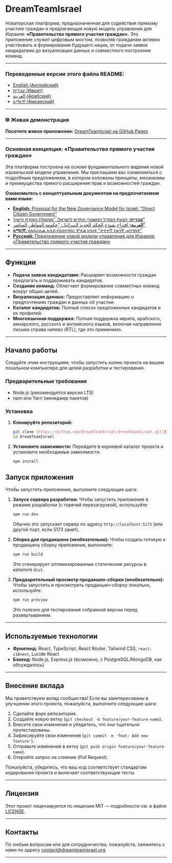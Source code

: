 # DreamTeamIsrael

Новаторская платформа, предназначенная для содействия прямому участию граждан и предлагающая новую модель управления для Израиля: **«Правительство прямого участия граждан».** Это приложение служит цифровым мостом, позволяя гражданам активно участвовать в формировании будущего нации, от подачи заявок кандидатами до визуализации данных и совместного построения команд.

---

### Переведенные версии этого файла README:

* [English (Английский)](./README.md)
* [עברית (Иврит)](./README.he.md)
* [العربية (Арабский)](./README.ar.md)
* [አማርኛ (Амхарский)](./README.am.md)

---

### 🌐 Живая демонстрация

**Посетите живое приложение:** [DreamTeamIsrael на GitHub Pages](https://dreamteamisreal.github.io/DreamTeamIsreal/)

---

### Основная концепция: «Правительство прямого участия граждан»

Эта платформа построена на основе фундаментального видения новой израильской модели управления. Мы приглашаем вас ознакомиться с подробным предложением, в котором изложены принципы, механизмы и преимущества прямого расширения прав и возможностей граждан.

**Ознакомьтесь с концептуальным документом на предпочитаемом вами языке:**

* [**English:** Proposal for the New Governance Model for Israel: "Direct Citizen Government"](./concept_docs/concept_en.md)
* [**עברית:** הצעת המודל המשטרי החדש לישראל: "ממשלת האזרח הישיר"](./concept_docs/concept_he.md)
* [**العربية:** اقتراح نموذج الحكم الجديد لإسرائيل: "حكومة المواطن المباشر"](./concept_docs/concept_ar.md)
* [**አማርኛ:** ለእስራኤል አዲስ የአስተዳደር ሞዴል ሀሳብ፡ “ቀጥተኛ የዜጎች መንግስት”](./concept_docs/concept_am.md)
* [**Русский:** Предложение новой модели управления для Израиля: «Правительство прямого участия граждан»](./concept_docs/concept_ru.md)

---

## Функции

* **Подача заявок кандидатами:** Расширяет возможности граждан предлагать и поддерживать кандидатов.
* **Создание команд:** Облегчает формирование совместных команд вокруг общих целей.
* **Визуализация данных:** Предоставляет информацию о предпочтениях граждан и данных об участии.
* **Каталог кандидатов:** Полный список предложенных кандидатов и их профилей.
* **Многоязычная поддержка:** Полная поддержка иврита, арабского, амхарского, русского и английского языков, включая направление письма справа налево (RTL), где это применимо.

---

## Начало работы

Следуйте этим инструкциям, чтобы запустить копию проекта на вашем локальном компьютере для целей разработки и тестирования.

### Предварительные требования

* Node.js (рекомендуется версия LTS)
* npm или Yarn (менеджер пакетов)

### Установка

1.  **Клонируйте репозиторий:**
    ```bash
    git clone [https://github.com/DreamTeamIsrael/DreamTeamIsrael.git](https://github.com/DreamTeamIsrael/DreamTeamIsrael.git)
    cd DreamTeamIsrael
    ```

2.  **Установите зависимости:**
    Перейдите в корневой каталог проекта и установите необходимые зависимости:
    ```bash
    npm install
    ```

## Запуск приложения

Чтобы запустить приложение, выполните следующие шаги:

1.  **Запуск сервера разработки:**
    Чтобы запустить приложение в режиме разработки (с горячей перезагрузкой), используйте:
    ```bash
    npm run dev
    ```
    Обычно это запускает сервер по адресу `http://localhost:5173` (или другой порт, если 5173 занят).

2.  **Сборка для продакшена (необязательно):**
    Чтобы создать готовую к продакшену сборку приложения, выполните:
    ```bash
    npm run build
    ```
    Это сгенерирует оптимизированные статические ресурсы в каталоге `dist`.

3.  **Предварительный просмотр продакшен-сборки (необязательно):**
    Чтобы запустить и просмотреть продакшен-сборку локально, используйте:
    ```bash
    npm run preview
    ```
    Это полезно для тестирования собранной версии перед развертыванием.

---

## Используемые технологии

* **Фронтенд:** React, TypeScript, React Router, Tailwind CSS, `react-i18next`, Lucide React
* **Бэкенд:** Node.js, Express.js (возможно, с PostgreSQL/MongoDB, как обсуждалось)

---

## Внесение вклада

Мы приветствуем вклад сообщества! Если вы заинтересованы в улучшении этого проекта, пожалуйста, выполните следующие шаги:

1.  Сделайте форк репозитория.
2.  Создайте новую ветку (`git checkout -b feature/your-feature-name`).
3.  Внесите свои изменения и убедитесь, что они тщательно протестированы.
4.  Зафиксируйте свои изменения (`git commit -m 'feat: Add new feature'`).
5.  Отправьте изменения в ветку (`git push origin feature/your-feature-name`).
6.  Откройте запрос на слияние (Pull Request).

Пожалуйста, убедитесь, что ваш код соответствует стандартам кодирования проекта и включает соответствующие тесты.

---

## Лицензия

Этот проект лицензируется по лицензии MIT — подробности см. в файле [LICENSE](LICENSE).

---

## Контакты

По любым вопросам или для сотрудничества, пожалуйста, свяжитесь с нами по адресу [contact@dreamteamisrael.org](mailto:contact@dreamteamisrael.org).

---
